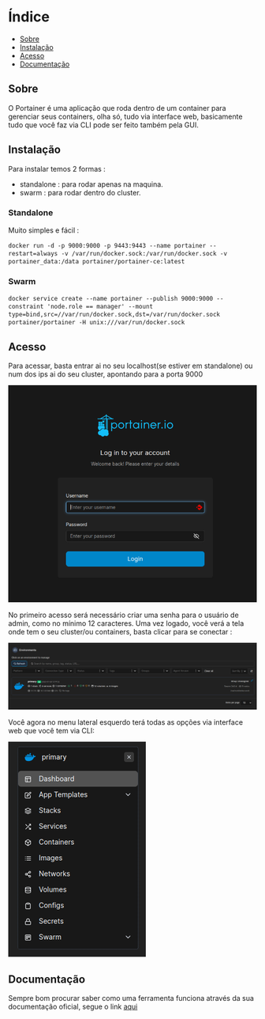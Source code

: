 # Índice

- [Sobre](#sobre)
- [Instalação](#instalação)
- [Acesso](#acesso)
- [Documentação](#documentação)

## Sobre

O Portainer é uma aplicação que roda dentro de um container para gerenciar seus containers, olha só, tudo via interface web, basicamente tudo que você faz via CLI pode ser feito também pela GUI.

## Instalação

Para instalar temos 2 formas :

- standalone : para rodar apenas na maquina.
- swarm : para rodar dentro do cluster.

### Standalone

Muito simples e fácil :

    docker run -d -p 9000:9000 -p 9443:9443 --name portainer --restart=always -v /var/run/docker.sock:/var/run/docker.sock -v portainer_data:/data portainer/portainer-ce:latest

### Swarm

    docker service create --name portainer --publish 9000:9000 --constraint 'node.role == manager' --mount type=bind,src=//var/run/docker.sock,dst=/var/run/docker.sock portainer/portainer -H unix:///var/run/docker.sock

## Acesso

Para acessar, basta entrar ai no seu localhost(se estiver em standalone) ou num dos ips ai do seu cluster, apontando para a porta 9000

<img src="imgs/portainer-login.png">

No primeiro acesso será necessário criar uma senha para o usuário de admin, como no mínimo 12 caracteres.
Uma vez logado, você verá a tela onde tem o seu cluster/ou containers, basta clicar para se conectar :

<img src="imgs/portainger-connect.png">

Você agora no menu lateral esquerdo terá todas as opções via interface web que você tem via CLI:

<img src="imgs/portainer-menu.png">

## Documentação

Sempre bom procurar saber como uma ferramenta funciona através da sua documentação oficial, segue o link <a href="https://docs.portainer.io/">aqui</a>